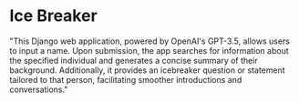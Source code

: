 # Ice Breaker
"This Django web application, powered by OpenAI's GPT-3.5, allows users to input a name. Upon submission, the app searches for information about the specified individual and generates a concise summary of their background. 
Additionally, it provides an icebreaker question or statement tailored to that person, facilitating smoother introductions and conversations."
